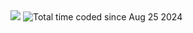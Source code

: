 <img src="https://komarev.com/ghpvc/?username=webdiv-rakib&label=Profile%20views&color=0e75b6&style=flat" />
<img src="https://wakatime.com/badge/user/58e3afa4-1eed-4179-9285-546b8458169e.svg" alt="Total time coded since Aug 25 2024" />
